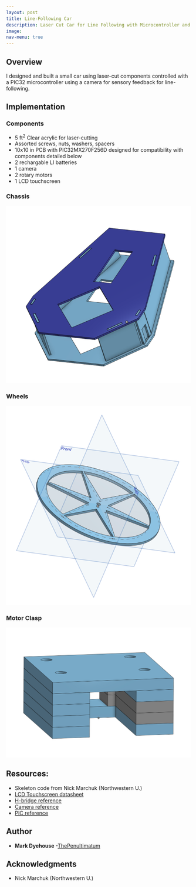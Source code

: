```yaml
---
layout: post
title: Line-Following Car
description: Laser Cut Car for Line Following with Microcontroller and Camera
image: 
nav-menu: true
---
```


## Overview
I designed and built a small car using laser-cut components controlled with a PIC32 microcontroller using a camera for sensory feedback for line-following.

## Implementation

### Components

* 5 ft<sup>2</sup> Clear acrylic for laser-cutting
* Assorted screws, nuts, washers, spacers
* 10x10 in PCB with PIC32MX270F256D designed for compatibility with components detailed below
* 2 rechargable LI batteries
* 1 camera
* 2 rotary motors
* 1 LCD touchscreen

### Chassis

![Chassis housing for PCB, batteries, motors, and camera designed to be put together from laser-cut parts](assets/images/chassisAssembly.png)

### Wheels

![Laser-cut wheel designed for low weight per strength ratio](assets/images/wheelExtrusion.png)

### Motor Clasp

![Clasp for motors designed from laser-cut pieces](assets/images/motorClasp.png)

## Resources:

* Skeleton code from Nick Marchuk (Northwestern U.)
* [LCD Touchscreen datasheet](https://cdn-shop.adafruit.com/datasheets/ILI9341.pdf)
* [H-bridge reference](https://www.pololu.com/product/2135)
* [Camera reference](http://web.mit.edu/6.111/www/f2016/tools/OV7670_2006.pdf)
* [PIC reference](http://ww1.microchip.com/downloads/en/DeviceDoc/PIC32MX1XX2XX-28-36-44-PIN-DS60001168K.pdf)

## Author

* **Mark Dyehouse** -[ThePenultimatum](https://github.com/ThePenultimatum)

## Acknowledgments

* Nick Marchuk (Northwestern U.)

